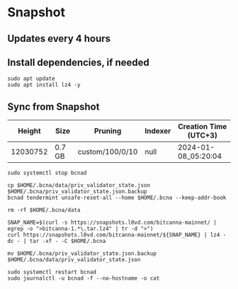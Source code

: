 # Snapshot

## Updates every 4 hours

## Install dependencies, if needed
```
sudo apt update
sudo apt install lz4 -y
```

## Sync from Snapshot  
| Height  | Size | Pruning | Indexer | Creation Time (UTC+3) |
| --------- | --------- | --------- | --------- | --------- |
| 12030752  | 0.7 GB  | custom/100/0/10 | null | 2024-01-08_05:20:04 |

```
sudo systemctl stop bcnad

cp $HOME/.bcna/data/priv_validator_state.json $HOME/.bcna/priv_validator_state.json.backup
bcnad tendermint unsafe-reset-all --home $HOME/.bcna --keep-addr-book

rm -rf $HOME/.bcna/data 

SNAP_NAME=$(curl -s https://snapshots.l0vd.com/bitcanna-mainnet/ | egrep -o ">bitcanna-1.*\.tar.lz4" | tr -d ">")
curl https://snapshots.l0vd.com/bitcanna-mainnet/${SNAP_NAME} | lz4 -dc - | tar -xf - -C $HOME/.bcna

mv $HOME/.bcna/priv_validator_state.json.backup $HOME/.bcna/data/priv_validator_state.json

sudo systemctl restart bcnad
sudo journalctl -u bcnad -f --no-hostname -o cat